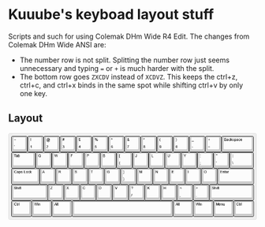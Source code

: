 # Kuuube's keyboad layout stuff

Scripts and such for using Colemak DHm Wide R4 Edit. The changes from Colemak DHm Wide ANSI are:
- The number row is not split. Splitting the number row just seems unnecessary and typing `=` or `+` is much harder with the split.
- The bottom row goes `ZXCDV` instead of `XCDVZ`. This keeps the ctrl+z, ctrl+c, and ctrl+x binds in the same spot while shifting ctrl+v by only one key.

## Layout

<p align="middle">
  <img src="https://raw.githubusercontent.com/Kuuuube/kuuube_keyboard_layout_stuff/main/colemak_dhm_wide_edit.png" align="middle"/>
</p>